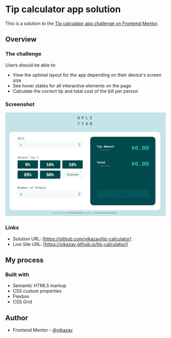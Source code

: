 # Tip calculator app solution

This is a solution to the [Tip calculator app challenge on Frontend Mentor](https://www.frontendmentor.io/challenges/tip-calculator-app-ugJNGbJUX). 

## Overview

### The challenge

Users should be able to:

- View the optimal layout for the app depending on their device's screen size
- See hover states for all interactive elements on the page
- Calculate the correct tip and total cost of the bill per person

### Screenshot

![](./screenshot.jpg)



### Links

- Solution URL: [https://github.com/vikazav/tip-calculator]
- Live Site URL: [https://vikazav.github.io/tip-calculator/]

## My process

### Built with

- Semantic HTML5 markup
- CSS custom properties
- Flexbox
- CSS Grid



## Author

- Frontend Mentor - [@vikazav](https://www.frontendmentor.io/profile/vikazav)


